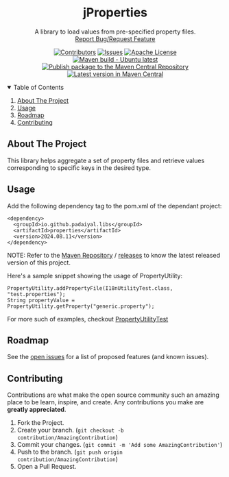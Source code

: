 <!-- PROJECT SHIELDS -->
<!--
*** I'm using markdown "reference style" links for readability.
*** Reference links are enclosed in brackets [ ] instead of parentheses ( ).
*** See the bottom of this document for the declaration of the reference variables
*** for contributors-url, forks-url, etc. This is an optional, concise syntax you may use.
*** https://www.markdownguide.org/basic-syntax/#reference-style-links
-->
<div align="center">
  <h1 align="center">jProperties</h1>
  <p align="center">
    A library to load values from pre-specified property files.
    <br />
    <a href="https://github.com/padaiyal/jMonocle/issues/new/choose">Report Bug/Request Feature</a>
  </p>

[![Contributors][contributors-shield]][contributors-url]
[![Issues][issues-shield]][issues-url]
[![Apache License][license-shield]][license-url] <br>
[![Maven build - Ubuntu latest][build-shield]][build-url]
[![Publish package to the Maven Central Repository][publish-workflow-badge]][publish-workflow-url] <br>
[![Latest version in Maven Central][maven-shield]][maven-url]
</div>

<!-- TABLE OF CONTENTS -->
<details open="open">
  <summary>Table of Contents</summary>
  <ol>
    <li>
      <a href="#about-the-project">About The Project</a>
    </li>
    <li>
        <a href="#usage">Usage</a>
    </li>
    <li>
        <a href="#roadmap">Roadmap</a>
    </li>
    <li>
        <a href="#contributing">Contributing</a>
    </li>
  </ol>
</details>

<!-- ABOUT THE PROJECT -->
## About The Project
This library helps aggregate a set of property files and retrieve values corresponding
to specific keys in the desired type.

<!-- USAGE -->
## Usage
Add the following dependency tag to the pom.xml of the dependant project:
```
<dependency>
  <groupId>io.github.padaiyal.libs</groupId>
  <artifactId>properties</artifactId>
  <version>2024.08.11</version>
</dependency>
```
NOTE: Refer to the [Maven Repository][maven-url]
/ [releases][releases-url] to know
the latest released version of this project.

Here's a sample snippet showing the usage of PropertyUtility:
```
PropertyUtility.addPropertyFile(I18nUtilityTest.class, "test.properties");
String propertyValue = PropertyUtility.getProperty("generic.property");
```

For more such of examples, checkout [PropertyUtilityTest][lib-test-url]
<!-- ROADMAP -->
## Roadmap
See the [open issues][issues-url] for a list of proposed features (and known issues).

<!-- CONTRIBUTING -->
## Contributing
Contributions are what make the open source community such an amazing place to be learn, inspire, and create. Any contributions you make are **greatly appreciated**.

1. Fork the Project.
2. Create your branch. (`git checkout -b contribution/AmazingContribution`)
3. Commit your changes. (`git commit -m 'Add some AmazingContribution'`)
4. Push to the branch. (`git push origin contribution/AmazingContribution`)
5. Open a Pull Request.

<!-- MARKDOWN LINKS & IMAGES -->
<!-- https://www.markdownguide.org/basic-syntax/#reference-style-links -->
[contributors-shield]: https://img.shields.io/github/contributors/padaiyal/jProperties.svg?style=for-the-badge
[contributors-url]: https://github.com/padaiyal/jMonocle/graphs/contributors
[issues-shield]: https://img.shields.io/github/issues/padaiyal/jProperties.svg?style=for-the-badge
[issues-url]: https://github.com/padaiyal/jMonocle/issues?q=is%3Aissue+is%3Aopen+label%3Aproperties
[license-shield]: https://img.shields.io/github/license/padaiyal/jProperties.svg?style=for-the-badge
[license-url]: https://github.com/padaiyal/jMonocle/blob/main/libs/properties/LICENSE
[build-shield]: https://github.com/padaiyal/jMonocle/workflows/Maven%20build%20-%20clean%20test%20verify/badge.svg?branch=main
[build-url]: https://github.com/padaiyal/jMonocle/actions/workflows/maven_build.yml?query=branch%3Amain
[publish-workflow-badge]:https://github.com/padaiyal/jMonocle/actions/workflows/maven_central_package_publish.yml/badge.svg
[publish-workflow-url]:https://github.com/padaiyal/jMonocle/actions/workflows/maven_central_package_publish.yml
[maven-shield]: https://img.shields.io/maven-central/v/io.github.padaiyal.libs/properties
[maven-url]: https://central.sonatype.com/artifact/io.github.padaiyal.libs/properties/2024.08.11/versions
[releases-url]: https://github.com/padaiyal/jMonocle/releases
[lib-test-url]: https://github.com/padaiyal/jMonocle/blob/main/libs/properties/src/test/java/tests/org/padaiyal/utilities/PropertyUtilityTest.java
